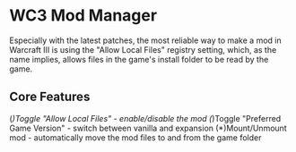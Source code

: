 # WC3 Mod Manager
Especially with the latest patches, the most reliable way to make a mod in Warcraft III is using the "Allow Local Files" registry setting, which, as the name implies, allows files in the game's install folder to be read by the game.

## Core Features
(*)Toggle "Allow Local Files" - enable/disable the mod
(*)Toggle "Preferred Game Version" - switch between vanilla and expansion
(*)Mount/Unmount mod - automatically move the mod files to and from the game folder
